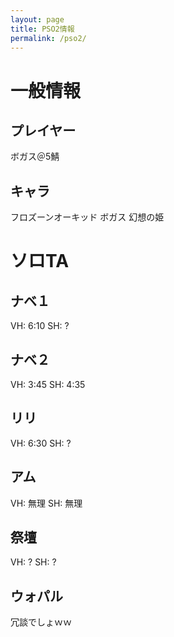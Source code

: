 ```yaml
---
layout: page
title: PSO2情報
permalink: /pso2/
---
```


一般情報
===

プレイヤー
---
ボガス＠5鯖

キャラ
---
フロズーンオーキッド
ボガス
幻想の姫

ソロTA
===

ナベ１
---
VH: 6:10
SH: ?

ナベ２
---
VH: 3:45
SH: 4:35

リリ
---
VH: 6:30
SH: ?

アム
---
VH: 無理
SH: 無理

祭壇
---
VH: ?
SH: ?

ウォパル
---
冗談でしょｗｗ
